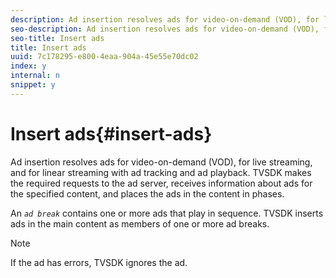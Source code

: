 ```yaml
---
description: Ad insertion resolves ads for video-on-demand (VOD), for live streaming, and for linear streaming with ad tracking and ad playback. TVSDK makes the required requests to the ad server, receives information about ads for the specified content, and places the ads in the content in phases.
seo-description: Ad insertion resolves ads for video-on-demand (VOD), for live streaming, and for linear streaming with ad tracking and ad playback. TVSDK makes the required requests to the ad server, receives information about ads for the specified content, and places the ads in the content in phases.
seo-title: Insert ads
title: Insert ads
uuid: 7c178295-e800-4eaa-904a-45e55e70dc02
index: y
internal: n
snippet: y
---
```


# Insert ads{#insert-ads}

Ad insertion resolves ads for video-on-demand (VOD), for live streaming, and for linear streaming with ad tracking and ad playback. TVSDK makes the required requests to the ad server, receives information about ads for the specified content, and places the ads in the content in phases.

An *`ad break`* contains one or more ads that play in sequence. TVSDK inserts ads in the main content as members of one or more ad breaks.

>[!NOTE]
>
>If the ad has errors, TVSDK ignores the ad.

